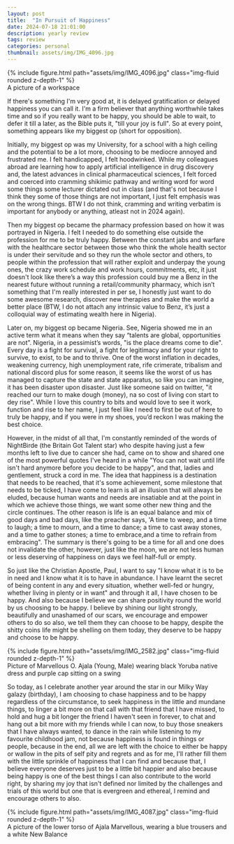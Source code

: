 ```yaml
---
layout: post
title:  "In Pursuit of Happiness"
date: 2024-07-18 21:01:00
description: yearly review 
tags: review 
categories: personal
thumbnail: assets/img/IMG_4096.jpg
---
```


<div class="row mt-3">
    <div class="col-sm mt-3 mt-md-0">
        {% include figure.html path="assets/img/IMG_4096.jpg" class="img-fluid rounded z-depth-1" %}
    </div>
    </div>
<div class="caption">
    A picture of a workspace
</div>

If there's something I'm very good at, it is delayed gratification or delayed happiness you can call it. I'm a firm believer that anything worthwhile takes time and so if you really want to be happy, you should be able to wait, to defer it till a later, as the Bible puts it, "till your joy is full". So at every point, something appears like my biggest op (short for opposition). 

Initially, my biggest op was my University, for a school with a high ceiling and the potential to be a lot more, choosing to be mediocre annoyed and frustrated me. I felt handicapped, I felt hoodwinked. While my colleagues abroad are learning how to apply artificial intelligence in drug discovery and, the latest advances in clinical pharmaceutical sciences, I felt forced and coerced into cramming shikimic pathway and writing word for word some things some lecturer dictated out in class (and that's not because I think they some of those things are not important, I just felt emphasis was on the wrong things. BTW I do not think, cramming and writing verbatim is important for anybody or anything, atleast not in 2024 again). 

Then my biggest op became the pharmacy profession based on how it was portrayed in Nigeria. I felt I needed to do something else outside the profession for me to be truly happy. Between the constant jabs and warfare with the healthcare sector between those who think the whole health sector is under their servitude and so they run the whole sector and others, to people within the profession that will rather exploit and underpay the young ones, the crazy work schedule and work hours, commitments, etc, it just doesn't look like there’s a way this profession could buy me a Benz in the nearest future without running a retail/community pharmacy, which isn’t something that I'm really interested in per se, I honestly just want to do some awesome research, discover new therapies and make the world a better place (BTW, I do not attach any intrinsic value to Benz, it’s just a colloquial way of estimating wealth here in Nigeria).

Later on, my biggest op became Nigeria. See, Nigeria showed me in an active term what it means when they say “talents are global, opportunities are not”. Nigeria, in a pessimist’s words, "is the place dreams come to die". Every day is a fight for survival, a fight for legitimacy and for your right to survive, to exist, to be and to thrive. One of the worst inflation in decades, weakening currency, high unemployment rate, rife crimerate, tribalism and national discord plus for some reason, it seems like the worst of us has managed to capture the state and state apparatus, so like you can imagine, it has been disaster upon disaster. Just like someone said on twitter, "it reached our turn to make dough (money), na so cost of living con start to dey rise". While I love this country to bits and would love to see it work, function and rise to her name, I just feel like I need to first be out of here to truly be happy, and if you were in my shoes, you’d reckon I was making the best choice.

However, in the midst of all that, I'm constantly reminded of the words of NightBirde (the Britain Got Talent star) who despite having just a few months left to live due to cancer she had, came on to show and shared one of the most powerful quotes I've heard in a while "You can not wait until life isn't hard anymore before you decide to be happy", and that, ladies and gentlement, struck a cord in me. The idea that happiness is a destination that needs to be reached, that it's some achievement, some milestone that needs to be ticked, I have come to learn is all an illusion that will always be eluded, because human wants and needs are insatiable and at the point in which we achieve those things, we want some other new thing and the circle continues. The other reason is life is an equal balance and mix of good days and bad days, like the preacher says, 'A time to weep, and a time to laugh; a time to mourn, and a time to dance; a time to cast away stones, and a time to gather stones; a time to embrace,and a time to refrain from embracing". The summary is there's going to be a time for all and one does not invalidate the other, however, just like the moon, we are not less human or less deserving of happiness on days we feel half-full or empty. 

So just like the Christian Apostle, Paul, I want to say "I know what it is to be in need and I know what it is to have in abundance. I have learnt the secret of being content in any and every situation, whether well-fed or hungry, whether living in plenty or in want" and through it all, I have chosen to be happy. And also because I believe we can share positivity round the world by us choosing to be happy. I believe by shining our light strongly, beautifully and unashamed of our scars, we encourage and empower others to do so also, we tell them they can choose to be happy, despite the shitty coins life might be shelling on them today, they deserve to be happy and choose to be happy.

<div class="row mt-3">
    <div class="col-sm mt-3 mt-md-0">
        {% include figure.html path="assets/img/IMG_2582.jpg" class="img-fluid rounded z-depth-1" %}
    </div>
    </div>
<div class="caption">
    Picture of Marvellous O. Ajala (Young, Male) wearing black Yoruba native dress and purple cap sitting on a swing
</div>

So today, as I celebrate another year around the star in our Milky Way galazy (birthday), I am choosing to chase happiness and to be happy regardless of the circumstance, to seek happiness in the little and mundane things, to linger a bit more on that call with that friend that I have missed, to hold and hug a bit longer the friend I haven't seen in forever, to chat and hang out a bit more with my friends while I can now, to buy those sneakers that I have always wanted, to dance in the rain while listening to my favourite childhood jam, not because happiness is found in things or people, because in the end, all we are left with the choice to either be happy or wallow in the pits of self pity and regrets and as for me, I'll rather fill them with the little sprinkle of happiness that I can find and because that, I believe everyone deserves just to be a little bit happier and also because being happy is one of the best things I can also contribute to the world right, by sharing my joy that isn't defined nor limited by the challenges and trials of this world but one that is evergreen and ethereal, I remind and encourage others to also.

<div class="row mt-3">
    <div class="col-sm mt-3 mt-md-0">
        {% include figure.html path="assets/img/IMG_4087.jpg" class="img-fluid rounded z-depth-1" %}
    </div>
    </div>
<div class="caption">
    A picture of the lower torso of Ajala Marvellous, wearing a blue trousers and a white New Balance
</div>
